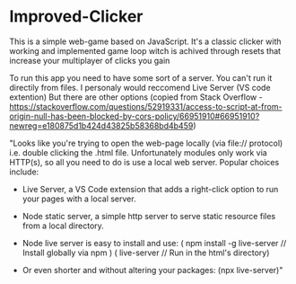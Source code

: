 # Improved-Clicker
This is a simple web-game based on JavaScript. It's a classic clicker with working and implemented game loop witch is achived through resets that increase your multiplayer of clicks you gain


To run this app you need to have some sort of a server.
You can't run it directily from files. 
I personaly would reccomend Live Server (VS code extention)
But there are other options (copied from Stack Overflow - https://stackoverflow.com/questions/52919331/access-to-script-at-from-origin-null-has-been-blocked-by-cors-policy/66951910#66951910?newreg=e180875d1b424d43825b58368bd4b459)

"Looks like you're trying to open the web-page locally (via file:// protocol) i.e. double clicking the .html file.
Unfortunately modules only work via HTTP(s), so all you need to do is use a local web server. Popular choices include:

 - Live Server, a VS Code extension that adds a right-click option to run your pages with a local server.
  
 - Node static server, a simple http server to serve static resource files from a local directory.
   
 - Node live server is easy to install and use:
 ( npm install -g live-server // Install globally via npm )
 ( live-server                // Run in the html's directory)
   
 - Or even shorter and without altering your packages:
 (npx live-server)"

